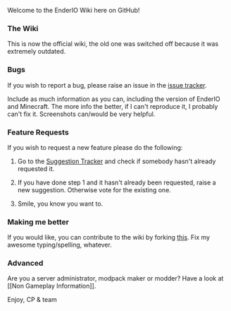 Welcome to the EnderIO Wiki here on GitHub!

### The Wiki
This is now the official wiki, the old one was switched off because it was extremely outdated.

### Bugs
If you wish to report a bug, please raise an issue in the [issue tracker](https://github.com/CrazyPants/EnderIO/issues).

Include as much information as you can, including the version of EnderIO and Minecraft. The more info the better, if I can't reproduce it, I probably can't fix it. Screenshots can/would be very helpful.

### Feature Requests
If you wish to request a new feature please do the following:

1. Go to the [Suggestion Tracker](http://ideas.theideawall.com/EnderIO/) and check if somebody hasn't already requested it.

2. If you have done step 1 and it hasn't already been requested, raise a new suggestion. Otherwise vote for the existing one.

3. Smile, you know you want to.

### Making me better
If you would like, you can contribute to the wiki by forking [this](https://github.com/HenryLoenwind/enderio-wiki). Fix my awesome typing/spelling, whatever.

### Advanced

Are you a server administrator, modpack maker or modder? Have a look at [[Non Gameplay Information]].

Enjoy,
CP & team